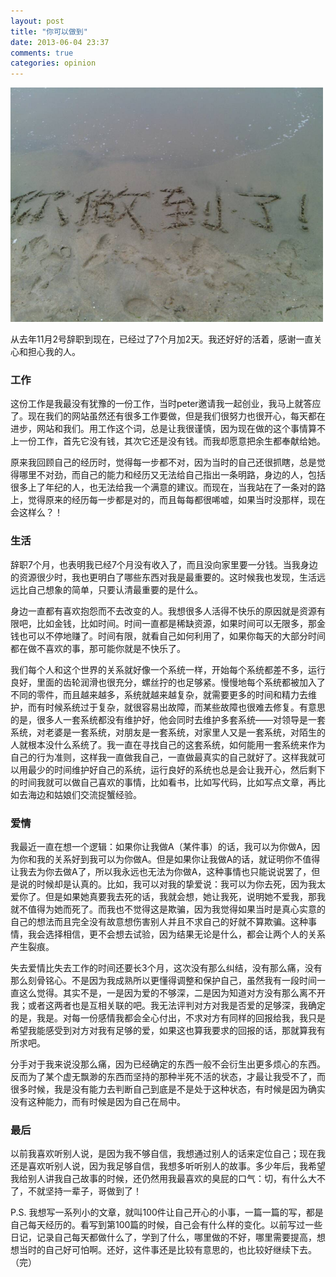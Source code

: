 ```yaml
---
layout: post
title: "你可以做到"
date: 2013-06-04 23:37
comments: true
categories: opinion
---
```


<img src="/images/you_did_it.jpg" alt="你做到了" width="500">

从去年11月2号辞职到现在，已经过了7个月加2天。我还好好的活着，感谢一直关心和担心我的人。

### 工作
这份工作是我最没有犹豫的一份工作，当时peter邀请我一起创业，我马上就答应了。现在我们的网站虽然还有很多工作要做，但是我们很努力也很开心，每天都在进步，网站和我们。用工作这个词，总是让我很谨慎，因为现在做的这个事情算不上一份工作，首先它没有钱，其次它还是没有钱。而我却愿意把余生都奉献给她。

<!-- more -->
原来我回顾自己的经历时，觉得每一步都不对，因为当时的自己还很抓瞎，总是觉得哪里不对劲，而自己的能力和经历又无法给自己指出一条明路，身边的人，包括很多上了年纪的人，也无法给我一个满意的建议。而现在，当我站在了一条对的路上，觉得原来的经历每一步都是对的，而且每每都很唏嘘，如果当时没那样，现在会这样么？！

### 生活
辞职7个月，也表明我已经7个月没有收入了，而且没向家里要一分钱。当我身边的资源很少时，我也更明白了哪些东西对我是最重要的。这时候我也发现，生活远远比自己想象的简单，只要认清最重要的是什么。

身边一直都有喜欢抱怨而不去改变的人。我想很多人活得不快乐的原因就是资源有限吧，比如金钱，比如时间。时间一直都是稀缺资源，如果时间可以无限多，那金钱也可以不停地赚了。时间有限，就看自己如何利用了，如果你每天的大部分时间都在做不喜欢的事，那可能你就是不快乐了。

我们每个人和这个世界的关系就好像一个系统一样，开始每个系统都差不多，运行良好，里面的齿轮润滑也很充分，螺丝拧的也足够紧。慢慢地每个系统都被加入了不同的零件，而且越来越多，系统就越来越复杂，就需要更多的时间和精力去维护，而有时候系统过于复杂，就很容易出故障，而某些故障也很难去修复。有意思的是，很多人一套系统都没有维护好，他会同时去维护多套系统——对领导是一套系统，对老婆是一套系统，对朋友是一套系统，对家里人又是一套系统，对陌生的人就根本没什么系统了。我一直在寻找自己的这套系统，如何能用一套系统来作为自己的行为准则，这样我一直做我自己，一直做最真实的自己就好了。这样我就可以用最少的时间维护好自己的系统，运行良好的系统也总是会让我开心，然后剩下的时间我就可以做自己喜欢的事情，比如看书，比如写代码，比如写点文章，再比如去海边和姑娘们交流捉蟹经验。

### 爱情
我最近一直在想一个逻辑：如果你让我做A（某件事）的话，我可以为你做A，因为你和我的关系好到我可以为你做A。但是如果你让我做A的话，就证明你不值得让我去为你去做A了，所以我永远也无法为你做A，这种事情也只能说说罢了，但是说的时候却是认真的。比如，我可以对我的挚爱说：我可以为你去死，因为我太爱你了。但是如果她真要我去死的话，我就会想，她让我死，说明她不爱我，那我就不值得为她而死了。而我也不觉得这是欺骗，因为我觉得如果当时是真心实意的自己的想法而且完全没有故意想伤害别人并且不求自己的好就不算欺骗。这种事情，我会选择相信，更不会想去试验，因为结果无论是什么，都会让两个人的关系产生裂痕。

失去爱情比失去工作的时间还要长3个月，这次没有那么纠结，没有那么痛，没有那么刻骨铭心。不是因为我成熟所以更懂得调整和保护自己，虽然我有一段时间一直这么觉得。其实不是，一是因为爱的不够深，二是因为知道对方没有那么离不开我；或者这两者也是互相关联的吧。我无法评判对方对我是否爱的足够深，我确定的是，我是。对每一份感情我都会全心付出，不求对方有同样的回报给我，我只是希望我能感受到对方对我有足够的爱，如果这也算我要求的回报的话，那就算我有所求吧。

分手对于我来说没那么痛，因为已经确定的东西一般不会衍生出更多烦心的东西。反而为了某个虚无飘渺的东西而坚持的那种半死不活的状态，才最让我受不了，而很多时候，我是没有能力去判断自己到底是不是处于这种状态，有时候是因为确实没有这种能力，而有时候是因为自己在局中。

### 最后
以前我喜欢听别人说，是因为我不够自信，我想通过别人的话来定位自己；现在我还是喜欢听别人说，因为我足够自信，我想多听听别人的故事。多少年后，我希望我给别人讲我自己故事的时候，还仍然用我最喜欢的臭屁的口气：切，有什么大不了，不就坚持一辈子，哥做到了！

P.S. 我想写一系列小的文章，就叫100件让自己开心的小事，一篇一篇的写，都是自己每天经历的。看写到第100篇的时候，自己会有什么样的变化。以前写过一些日记，记录自己每天都做什么了，学到了什么，哪里做的不好，哪里需要提高，想想当时的自己好可怕啊。还好，这件事还是比较有意思的，也比较好继续下去。（完）

